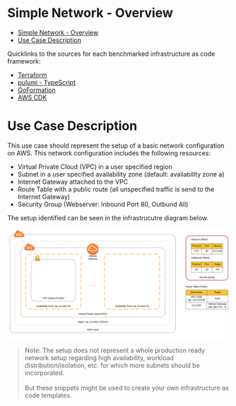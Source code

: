 # Simple Network - Overview

- [Simple Network - Overview](#simple-network---overview)
- [Use Case Description](#use-case-description)

Quicklinks to the sources for each benchmarked infrastructure as code framework:

- [Terraform](./terraform)
- [pulumi - TypeScript](./pulumi)
- [GoFormation](./goformation)
- [AWS CDK](./cdk)

# Use Case Description

This use case should represent the setup of a basic network configuration on AWS. This network configuration includes the following resources:

- Virtual Private Cloud (VPC) in a user specified region
- Subnet in a user specified availability zone (default: availability zone a)
- Internet Gateway attached to the VPC
- Route Table with a public route (all unspecified traffic is send to the Internet Gateway)
- Security Group (Webserver: Inbound Port 80, Outbund All)

The setup identified can be seen in the infrastrucutre diagram below.

![Infrastructure Diagram - Simple Network on AWS](./assets/simple-network.svg)

> Note: The setup does not represent a whole production ready network setup regarding high availability, workload distribution/isolation, etc. for which more subnets should be incorporated.<br/><br/>
> But these snippets might be used to create your own infrastructure as code templates.